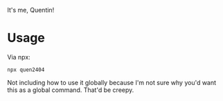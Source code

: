 It's me, Quentin!

# Usage
Via npx:
```
npx quen2404
```

Not including how to use it globally because I'm not sure why you'd want this as a global command. That'd be creepy.
